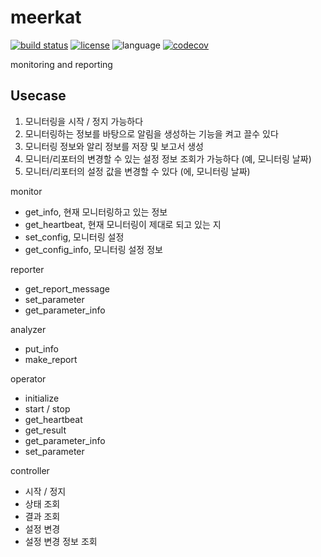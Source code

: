# meerkat
[![build status](https://github.com/msaltnet/meerkat/actions/workflows/python-test.yml/badge.svg)](https://github.com/msaltnet/meerkat/actions/workflows/python-test.yml)
[![license](https://img.shields.io/github/license/msaltnet/meerkat.svg?style=flat-square)](https://github.com/msaltnet/meerkat/blob/main/LICENSE)
![language](https://img.shields.io/github/languages/top/msaltnet/meerkat.svg?style=flat-square&colorB=green)
[![codecov](https://codecov.io/gh/msaltnet/meerkat/branch/main/graph/badge.svg?token=BRCH1W1YSN)](https://codecov.io/gh/msaltnet/meerkat)

monitoring and reporting

## Usecase
1. 모니터링을 시작 / 정지 가능하다
2. 모니터링하는 정보를 바탕으로 알림을 생성하는 기능을 켜고 끌수 있다
3. 모니터링 정보와 알리 정보를 저장 및 보고서 생성
4. 모니터/리포터의 변경할 수 있는 설정 정보 조회가 가능하다 (예, 모니터링 날짜)
5. 모니터/리포터의 설정 값을 변경할 수 있다 (에, 모니터링 날짜)

monitor
- get_info, 현재 모니터링하고 있는 정보
- get_heartbeat, 현재 모니터링이 제대로 되고 있는 지
- set_config, 모니터링 설정
- get_config_info, 모니터링 설정 정보

reporter
- get_report_message
- set_parameter
- get_parameter_info

analyzer
- put_info
- make_report

operator
- initialize
- start / stop
- get_heartbeat
- get_result
- get_parameter_info
- set_parameter

controller
- 시작 / 정지
- 상태 조회
- 결과 조회
- 설정 변경
- 설정 변경 정보 조회